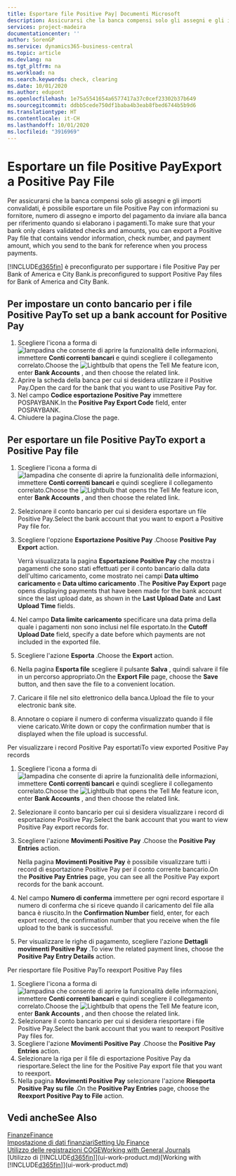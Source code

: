 ```yaml
---
title: Esportare file Positive Pay| Documenti Microsoft
description: Assicurarsi che la banca compensi solo gli assegni e gli importi convalidati tramite l'esportazione di file Positive Pay che contengano informazioni sul fornitore e pagamento.
services: project-madeira
documentationcenter: ''
author: SorenGP
ms.service: dynamics365-business-central
ms.topic: article
ms.devlang: na
ms.tgt_pltfrm: na
ms.workload: na
ms.search.keywords: check, clearing
ms.date: 10/01/2020
ms.author: edupont
ms.openlocfilehash: 1e75a5541654a6577417a37c0cef23302b37b649
ms.sourcegitcommit: ddbb5cede750df1baba4b3eab8fbed6744b5b9d6
ms.translationtype: HT
ms.contentlocale: it-CH
ms.lasthandoff: 10/01/2020
ms.locfileid: "3916969"
---
```

# <a name="export-a-positive-pay-file"></a><span data-ttu-id="4de7d-103">Esportare un file Positive Pay</span><span class="sxs-lookup"><span data-stu-id="4de7d-103">Export a Positive Pay File</span></span>
<span data-ttu-id="4de7d-104">Per assicurarsi che la banca compensi solo gli assegni e gli importi convalidati, è possibile esportare un file Positive Pay con informazioni su fornitore, numero di assegno e importo del pagamento da inviare alla banca per riferimento quando si elaborano i pagamenti.</span><span class="sxs-lookup"><span data-stu-id="4de7d-104">To make sure that your bank only clears validated checks and amounts, you can export a Positive Pay file that contains vendor information, check number, and payment amount, which you send to the bank for reference when you process payments.</span></span>

[!INCLUDE[d365fin](includes/d365fin_md.md)] <span data-ttu-id="4de7d-105">è preconfigurato per supportare i file Positive Pay per Bank of America e City Bank.</span><span class="sxs-lookup"><span data-stu-id="4de7d-105">is preconfigured to support Positive Pay files for Bank of America and City Bank.</span></span>

## <a name="to-set-up-a-bank-account-for-positive-pay"></a><span data-ttu-id="4de7d-106">Per impostare un conto bancario per i file Positive Pay</span><span class="sxs-lookup"><span data-stu-id="4de7d-106">To set up a bank account for Positive Pay</span></span>
1. <span data-ttu-id="4de7d-107">Scegliere l'icona a forma di ![lampadina che consente di aprire la funzionalità delle informazioni](media/ui-search/search_small.png "Informazioni sull'operazione che si desidera eseguire"), immettere **Conti correnti bancari** e quindi scegliere il collegamento correlato.</span><span class="sxs-lookup"><span data-stu-id="4de7d-107">Choose the ![Lightbulb that opens the Tell Me feature](media/ui-search/search_small.png "Tell me what you want to do") icon, enter **Bank Accounts** , and then choose the related link.</span></span>
2. <span data-ttu-id="4de7d-108">Aprire la scheda della banca per cui si desidera utilizzare il Positive Pay.</span><span class="sxs-lookup"><span data-stu-id="4de7d-108">Open the card for the bank that you want to use Positive Pay for.</span></span>
3. <span data-ttu-id="4de7d-109">Nel campo **Codice esportazione Positive Pay** immettere POSPAYBANK.</span><span class="sxs-lookup"><span data-stu-id="4de7d-109">In the **Positive Pay Export Code** field, enter POSPAYBANK.</span></span>
4. <span data-ttu-id="4de7d-110">Chiudere la pagina.</span><span class="sxs-lookup"><span data-stu-id="4de7d-110">Close the page.</span></span>

## <a name="to-export-a-positive-pay-file"></a><span data-ttu-id="4de7d-111">Per esportare un file Positive Pay</span><span class="sxs-lookup"><span data-stu-id="4de7d-111">To export a Positive Pay file</span></span>
1. <span data-ttu-id="4de7d-112">Scegliere l'icona a forma di ![lampadina che consente di aprire la funzionalità delle informazioni](media/ui-search/search_small.png "Informazioni sull'operazione che si desidera eseguire"), immettere **Conti correnti bancari** e quindi scegliere il collegamento correlato.</span><span class="sxs-lookup"><span data-stu-id="4de7d-112">Choose the ![Lightbulb that opens the Tell Me feature](media/ui-search/search_small.png "Tell me what you want to do") icon, enter **Bank Accounts** , and then choose the related link.</span></span>
2. <span data-ttu-id="4de7d-113">Selezionare il conto bancario per cui si desidera esportare un file Positive Pay.</span><span class="sxs-lookup"><span data-stu-id="4de7d-113">Select the bank account that you want to export a Positive Pay file for.</span></span>
3. <span data-ttu-id="4de7d-114">Scegliere l'opzione **Esportazione Positive Pay** .</span><span class="sxs-lookup"><span data-stu-id="4de7d-114">Choose **Positive Pay Export** action.</span></span>

    <span data-ttu-id="4de7d-115">Verrà visualizzata la pagina **Esportazione Positive Pay** che mostra i pagamenti che sono stati effettuati per il conto bancario dalla data dell'ultimo caricamento, come mostrato nei campi **Data ultimo caricamento** e **Data ultimo caricamento** .</span><span class="sxs-lookup"><span data-stu-id="4de7d-115">The **Positive Pay Export** page opens displaying payments that have been made for the bank account since the last upload date, as shown in the **Last Upload Date** and **Last Upload Time** fields.</span></span>
4. <span data-ttu-id="4de7d-116">Nel campo **Data limite caricamento** specificare una data prima della quale i pagamenti non sono inclusi nel file esportato.</span><span class="sxs-lookup"><span data-stu-id="4de7d-116">In the **Cutoff Upload Date** field, specify a date before which payments are not included in the exported file.</span></span>
5. <span data-ttu-id="4de7d-117">Scegliere l'azione **Esporta** .</span><span class="sxs-lookup"><span data-stu-id="4de7d-117">Choose the **Export** action.</span></span>
6. <span data-ttu-id="4de7d-118">Nella pagina **Esporta file** scegliere il pulsante **Salva** , quindi salvare il file in un percorso appropriato.</span><span class="sxs-lookup"><span data-stu-id="4de7d-118">On the **Export File** page, choose the **Save** button, and then save the file to a convenient location.</span></span>
7. <span data-ttu-id="4de7d-119">Caricare il file nel sito elettronico della banca.</span><span class="sxs-lookup"><span data-stu-id="4de7d-119">Upload the file to your electronic bank site.</span></span>
8. <span data-ttu-id="4de7d-120">Annotare o copiare il numero di conferma visualizzato quando il file viene caricato.</span><span class="sxs-lookup"><span data-stu-id="4de7d-120">Write down or copy the confirmation number that is displayed when the file upload is successful.</span></span>

<span data-ttu-id="4de7d-121">Per visualizzare i record Positive Pay esportati</span><span class="sxs-lookup"><span data-stu-id="4de7d-121">To view exported Positive Pay records</span></span>

1. <span data-ttu-id="4de7d-122">Scegliere l'icona a forma di ![lampadina che consente di aprire la funzionalità delle informazioni](media/ui-search/search_small.png "Informazioni sull'operazione che si desidera eseguire"), immettere **Conti correnti bancari** e quindi scegliere il collegamento correlato.</span><span class="sxs-lookup"><span data-stu-id="4de7d-122">Choose the ![Lightbulb that opens the Tell Me feature](media/ui-search/search_small.png "Tell me what you want to do") icon, enter **Bank Accounts** , and then choose the related link.</span></span>
2. <span data-ttu-id="4de7d-123">Selezionare il conto bancario per cui si desidera visualizzare i record di esportazione Positive Pay.</span><span class="sxs-lookup"><span data-stu-id="4de7d-123">Select the bank account that you want to view Positive Pay export records for.</span></span>
3. <span data-ttu-id="4de7d-124">Scegliere l'azione **Movimenti Positive Pay** .</span><span class="sxs-lookup"><span data-stu-id="4de7d-124">Choose the **Positive Pay Entries** action.</span></span>

    <span data-ttu-id="4de7d-125">Nella pagina **Movimenti Positive Pay** è possibile visualizzare tutti i record di esportazione Positive Pay per il conto corrente bancario.</span><span class="sxs-lookup"><span data-stu-id="4de7d-125">On the **Positive Pay Entries** page, you can see all the Positive Pay export records for the bank account.</span></span>
4. <span data-ttu-id="4de7d-126">Nel campo **Numero di conferma** immettere per ogni record esportare il numero di conferma che si riceve quando il caricamento del file alla banca è riuscito.</span><span class="sxs-lookup"><span data-stu-id="4de7d-126">In the **Confirmation Number** field, enter, for each export record, the confirmation number that you receive when the file upload to the bank is successful.</span></span>
5. <span data-ttu-id="4de7d-127">Per visualizzare le righe di pagamento, scegliere l'azione **Dettagli movimenti Positive Pay** .</span><span class="sxs-lookup"><span data-stu-id="4de7d-127">To view the related payment lines, choose the **Positive Pay Entry Details** action.</span></span>

<span data-ttu-id="4de7d-128">Per riesportare file Positive Pay</span><span class="sxs-lookup"><span data-stu-id="4de7d-128">To reexport Positive Pay files</span></span>

1. <span data-ttu-id="4de7d-129">Scegliere l'icona a forma di ![lampadina che consente di aprire la funzionalità delle informazioni](media/ui-search/search_small.png "Informazioni sull'operazione che si desidera eseguire"), immettere **Conti correnti bancari** e quindi scegliere il collegamento correlato.</span><span class="sxs-lookup"><span data-stu-id="4de7d-129">Choose the ![Lightbulb that opens the Tell Me feature](media/ui-search/search_small.png "Tell me what you want to do") icon, enter **Bank Accounts** , and then choose the related link.</span></span>
2. <span data-ttu-id="4de7d-130">Selezionare il conto bancario per cui si desidera riesportare i file Positive Pay.</span><span class="sxs-lookup"><span data-stu-id="4de7d-130">Select the bank account that you want to reexport Positive Pay files for.</span></span>
3. <span data-ttu-id="4de7d-131">Scegliere l'azione **Movimenti Positive Pay** .</span><span class="sxs-lookup"><span data-stu-id="4de7d-131">Choose the **Positive Pay Entries** action.</span></span>
4. <span data-ttu-id="4de7d-132">Selezionare la riga per il file di esportazione Positive Pay da riesportare.</span><span class="sxs-lookup"><span data-stu-id="4de7d-132">Select the line for the Positive Pay export file that you want to reexport.</span></span>
5. <span data-ttu-id="4de7d-133">Nella pagina **Movimenti Positive Pay** selezionare l'azione **Riesporta Positive Pay su file** .</span><span class="sxs-lookup"><span data-stu-id="4de7d-133">On the **Positive Pay Entries** page, choose the **Reexport Positive Pay to File** action.</span></span>

## <a name="see-also"></a><span data-ttu-id="4de7d-134">Vedi anche</span><span class="sxs-lookup"><span data-stu-id="4de7d-134">See Also</span></span>
[<span data-ttu-id="4de7d-135">Finanze</span><span class="sxs-lookup"><span data-stu-id="4de7d-135">Finance</span></span>](finance.md)  
[<span data-ttu-id="4de7d-136">Impostazione di dati finanziari</span><span class="sxs-lookup"><span data-stu-id="4de7d-136">Setting Up Finance</span></span>](finance-setup-finance.md)  
[<span data-ttu-id="4de7d-137">Utilizzo delle registrazioni COGE</span><span class="sxs-lookup"><span data-stu-id="4de7d-137">Working with General Journals</span></span>](ui-work-general-journals.md)  
<span data-ttu-id="4de7d-138">[Utilizzo di [!INCLUDE[d365fin](includes/d365fin_md.md)]](ui-work-product.md)</span><span class="sxs-lookup"><span data-stu-id="4de7d-138">[Working with [!INCLUDE[d365fin](includes/d365fin_md.md)]](ui-work-product.md)</span></span>
